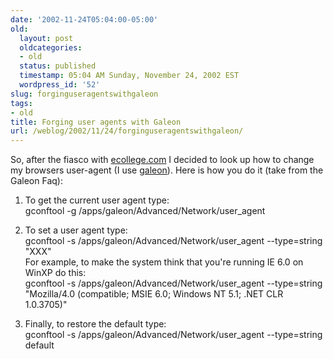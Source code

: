 ```yaml
---
date: '2002-11-24T05:04:00-05:00'
old:
  layout: post
  oldcategories:
  - old
  status: published
  timestamp: 05:04 AM Sunday, November 24, 2002 EST
  wordpress_id: '52'
slug: forginguseragentswithgaleon
tags:
- old
title: Forging user agents with Galeon
url: /weblog/2002/11/24/forginguseragentswithgaleon/
---
```


So, after the fiasco with [ecollege.com](http://www.ecollege.com/) I decided to
look up how to change my browsers user-agent (I use
[galeon](http://galeon.sf.net/)).  Here is how you do it (take from the Galeon
Faq):

1. To get the current user agent type:  
<span class="command">gconftool -g /apps/galeon/Advanced/Network/user_agent</span>

2. To set a user agent type:  
<span class="command">gconftool -s /apps/galeon/Advanced/Network/user_agent --type=string "XXX"</span>  
For example, to make the system think that you're running IE 6.0 on WinXP do this:  
<span class="command">gconftool -s /apps/galeon/Advanced/Network/user_agent --type=string "Mozilla/4.0 (compatible; MSIE 6.0; Windows NT 5.1; .NET CLR 1.0.3705)"</span>

3. Finally, to restore the default type:  
<span class="command">gconftool -s /apps/galeon/Advanced/Network/user_agent --type=string default</span>


